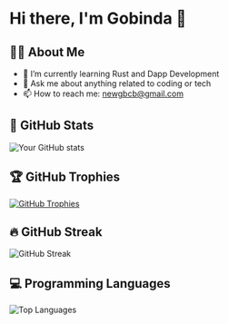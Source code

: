 # Hi there, I'm Gobinda 👋

## 👨‍💻 About Me
- 🌱 I’m currently learning Rust and Dapp Development
- 💬 Ask me about anything related to coding or tech
- 📫 How to reach me: newgbcb@gmail.com

## 🧮 GitHub Stats
![Your GitHub stats](https://github-readme-stats.vercel.app/api?username=Gobindapaull&show_icons=true&theme=radical)

## 🏆 GitHub Trophies
[![GitHub Trophies](https://github-profile-trophy.vercel.app/?username=Gobindapaull)](https://github.com/ryo-ma/github-profile-trophy)

## 🔥 GitHub Streak
![GitHub Streak](https://streak-stats.demolab.com?user=Gobindapaull&theme=tokyonight)

## 💻 Programming Languages
![Top Languages](https://github-readme-stats.vercel.app/api/top-langs/?username=Gobindapaull&layout=compact&theme=radical)




